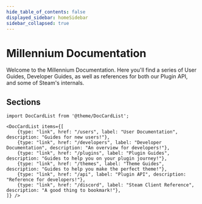 ```yaml
---
hide_table_of_contents: false
displayed_sidebar: homeSidebar
sidebar_collapsed: true
---
```


# Millennium Documentation

Welcome to the Millennium Documentation. Here you'll find a series of User Guides, Developer Guides, as well as references for both our Plugin API, and some of Steam's internals.

## Sections

```mdx-code-block
import DocCardList from '@theme/DocCardList';

<DocCardList items={[
    {type: "link", href: "/users", label: "User Documentation", description: "Guides for new users!"},
    {type: "link", href: "/developers", label: "Developer Documentation", description: "An overview for developers!"},
    {type: "link", href: "/plugins", label: "Plugin Guides", description: "Guides to help you on your plugin journey!"},
    {type: "link", href: "/themes", label: "Theme Guides", description: "Guides to help you make the perfect theme!"},
    {type: "link", href: "/api", label: "Plugin API", description: "Reference for developers!"},
    {type: "link", href: "/discord", label: "Steam Client Reference", description: "A good thing to bookmark!"},
]} />
```
